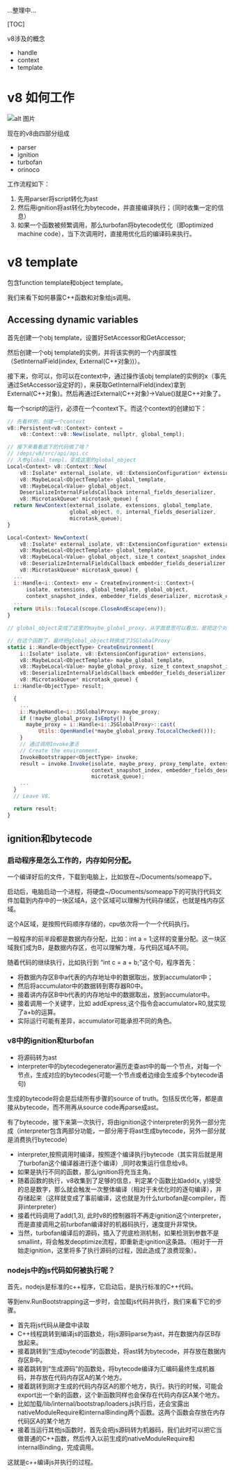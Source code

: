 ...整理中...

[TOC]

v8涉及的概念
* handle
* context
* template

# v8 如何工作
![alt 图片](../../img/v8process.png)

现在的v8由四部分组成
* parser
* ignition
* turbofan
* orinoco

工作流程如下：

1. 先用parser将script转化为ast
2. 然后用ignition将ast转化为bytecode，并直接编译执行；（同时收集一定的信息）
3. 如果一个函数被频繁调用，那么turbofan将bytecode优化（即optimized machine code），当下次调用时，直接用优化后的编译码来执行。

# v8 template

包含function template和object template。

我们来看下如何暴露C++函数和对象给js调用。

## Accessing dynamic variables

首先创建一个obj template，设置好SetAccessor和GetAccessor;

然后创建一个obj template的实例，并将该实例的一个内部属性（SetInternalField(index, External(C++对象))）。

接下来，你可以，你可以在context中，通过操作该obj template的实例的x（事先通过SetAccessor设定好的），来获取GetInternalField(index)拿到External(C++对象)。然后再通过External(C++对象)->Value()就是C++对象了。

每一个script的运行，必须在一个context下。而这个context的创建如下：

```js
// 先看样例，创建一个context
v8::Persistent<v8::Context> context =
    v8::Context::v8::New(isolate, nullptr, global_templ);

// 接下来看看底下的代码做了啥？
// /deps/v8/src/api/api.cc 
// 入参global_templ，变成这里的global_object
Local<Context> v8::Context::New(
    v8::Isolate* external_isolate, v8::ExtensionConfiguration* extensions,
    v8::MaybeLocal<ObjectTemplate> global_template,
    v8::MaybeLocal<Value> global_object,
    DeserializeInternalFieldsCallback internal_fields_deserializer,
    v8::MicrotaskQueue* microtask_queue) {
  return NewContext(external_isolate, extensions, global_template,
                    global_object, 0, internal_fields_deserializer,
                    microtask_queue);
}

Local<Context> NewContext(
    v8::Isolate* external_isolate, v8::ExtensionConfiguration* extensions,
    v8::MaybeLocal<ObjectTemplate> global_template,
    v8::MaybeLocal<Value> global_object, size_t context_snapshot_index,
    v8::DeserializeInternalFieldsCallback embedder_fields_deserializer,
    v8::MicrotaskQueue* microtask_queue) {
  ...
  i::Handle<i::Context> env = CreateEnvironment<i::Context>(
      isolate, extensions, global_template, global_object,
      context_snapshot_index, embedder_fields_deserializer, microtask_queue);
  ...
  return Utils::ToLocal(scope.CloseAndEscape(env));
}

// global_object变成了这里的maybe_global_proxy，从字面意思可以看出，是把这个对象当做了C++设置的一个代理，通过这个代理，可以让js访问C++里面的内容

// 在这个函数了，最终把global_object转换成了JSGlobalProxy
static i::Handle<ObjectType> CreateEnvironment(
    i::Isolate* isolate, v8::ExtensionConfiguration* extensions,
    v8::MaybeLocal<ObjectTemplate> maybe_global_template,
    v8::MaybeLocal<Value> maybe_global_proxy, size_t context_snapshot_index,
    v8::DeserializeInternalFieldsCallback embedder_fields_deserializer,
    v8::MicrotaskQueue* microtask_queue) {
  i::Handle<ObjectType> result;

  {
    ...
    i::MaybeHandle<i::JSGlobalProxy> maybe_proxy;
    if (!maybe_global_proxy.IsEmpty()) {
      maybe_proxy = i::Handle<i::JSGlobalProxy>::cast(
          Utils::OpenHandle(*maybe_global_proxy.ToLocalChecked()));
    }
    // 通过调用Invoke激活
    // Create the environment.
    InvokeBootstrapper<ObjectType> invoke;
    result = invoke.Invoke(isolate, maybe_proxy, proxy_template, extensions,
                           context_snapshot_index, embedder_fields_deserializer,
                           microtask_queue);
    ...
  }
  // Leave V8.

  return result;
}
```
## ignition和bytecode

### 启动程序是怎么工作的，内存如何分配。
一个编译好后的文件，下载到电脑上，比如放在~/Documents/someapp下。

启动后，电脑启动一个进程，将硬盘~/Documents/someapp下的可执行代码文件加载到内存中的一块区域A，这个区域可以理解为代码存储区，也就是栈内存区域。

这个A区域，是按照代码顺序存储的，cpu依次将一个一个代码执行。

一般程序的前半段都是数据内存分配，比如：int a = 1;这样的变量分配。这一块区域我们成为B，是数据内存区，也可以理解为堆，与代码区域A不同。

随着代码的继续执行，比如执行到 “int c = a + b;"这个句，程序首先：
* 将数据内存区B中a代表的内存地址中的数据取出，放到accumulator中；
* 然后将accumulator中的数据转到寄存器R0中。
* 接着讲内存区B中b代表的内存地址中的数据取出，放到accumulator中。
* 接着调用一个关键字，比如 addExpress,这个指令会accumulator+R0,就实现了a+b的运算。
* 实际运行可能有差异，accumulator可能承担不同的角色。

### v8中的ignition和turbofan
* 将源码转为ast
* interpreter中的bytecodegenerator遍历走查ast中的每一个节点，对每一个节点，生成对应的bytecodes(可能一个节点或者边缘会生成多个bytecode语句)

生成的bytecode将会是后续所有步骤的source of truth。包括反优化等，都是直接从bytecode，而不用再从source code再parse成ast。

有了bytecode，接下来第一次执行，将由ignition这个interpreter的另外一部分完成（interpreter包含两部分功能，一部分用于将ast生成bytecode，另外一部分就是消费执行bytecode）

* interpreter,按照调用时编译，按照逐个编译执行bytecode（其实背后就是用了turbofan这个编译器进行逐个编译）,同时收集运行信息给v8。
* 如果是执行不同的函数，那么ignition将充当主角。
* 随着函数的执行，v8收集到了足够的信息，判定某个函数比如add(x, y)接受的总是数字，那么就会触发一次整体编译（相对于未优化时的逐句编译），并存储起来（这样就变成了事前编译，这也就是为什么turbofan是compiler，而非interpreter）
* 接着代码调用了add(1,3), 此时v8的控制器将不再走ignition这个interpreter，而是直接调用之前turbofan编译好的机器码执行，速度提升非常快。
* 当然，turbofan编译后的源码，插入了兜底检测机制，如果检测到参数不是smallint，将会触发deoptimize流程，即重新走ignition这条路。（相对于一开始走ignition，这里将多了执行源码的过程，因此造成了浪费现象）。

### nodejs中的js代码如何被执行呢？

首先，nodejs是标准的c++程序，它启动后，是执行标准的C++代码。

等到env.RunBootstrapping这一步时，会加载js代码并执行，我们来看下它的步骤。

* 首先将js代码从硬盘中读取
* C++线程跳转到编译js的函数处，将js源码parse为ast，并在数据内存区B存放起来。
* 接着跳转到“生成bytecode”的函数处，将ast转为bytecode，并存放在数据内存区B中。
* 接着跳转到“生成源码”的函数处，将bytecode编译为汇编码最终生成机器码，并存放在代码内存区A的某个地方。
* 接着跳转到刚才生成的代码内存区A的那个地方，执行。执行的时候，可能会export出一个新的函数，这个新函数同样也会保存在代码内存区A某个地方。
* 比如加载/lib/internal/bootstrap/loaders.js执行后，还会宝露出nativeModuleRequire和internalBinding两个函数。这两个函数会存放在内存代码区A的某个地方
* 接着当运行其他js函数时，首先会把js源码转为机器码，我们此时可以把它当做普通的C++函数，然后传入以前生成的nativeModuleRequire和internalBinding，完成调用。

这就是c++编译js并执行的过程。